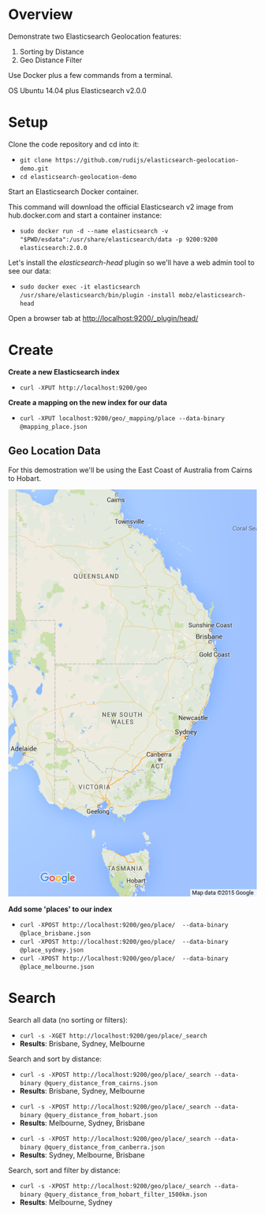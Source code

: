 # Overview

Demonstrate two Elasticsearch Geolocation features:

1. Sorting by Distance
2. Geo Distance Filter

Use Docker plus a few commands from a terminal.

OS Ubuntu 14.04 plus Elasticsearch v2.0.0

# Setup

Clone the code repository and cd into it:

- `git clone https://github.com/rudijs/elasticsearch-geolocation-demo.git`
- `cd elasticsearch-geolocation-demo`

Start an Elasticsearch Docker container.

This command will download the official Elasticsearch v2 image from hub.docker.com and start a container instance:

- `sudo docker run -d --name elasticsearch -v "$PWD/esdata":/usr/share/elasticsearch/data -p 9200:9200 elasticsearch:2.0.0`

Let's install the *elasticsearch-head* plugin so we'll have a web admin tool to see our data:

- `sudo docker exec -it elasticsearch /usr/share/elasticsearch/bin/plugin -install mobz/elasticsearch-head`

Open a browser tab at [http://localhost:9200/_plugin/head/](http://localhost:9200/_plugin/head/)

# Create

**Create a new Elasticsearch index**

- `curl -XPUT http://localhost:9200/geo`

<!-- curl -XDELETE http://localhost:9200/geo -->

**Create a mapping on the new index for our data**

- `curl -XPUT localhost:9200/geo/_mapping/place --data-binary @mapping_place.json`

<!-- curl -XDELETE localhost:9200/geo/_mapping/place -->

## Geo Location Data

For this demostration we'll be using the East Coast of Australia from Cairns to Hobart.

![Australian East Coast](australian_east_coast.png "Australian East Coast")

**Add some 'places' to our index**

- `curl -XPOST http://localhost:9200/geo/place/  --data-binary @place_brisbane.json`
- `curl -XPOST http://localhost:9200/geo/place/  --data-binary @place_sydney.json`
- `curl -XPOST http://localhost:9200/geo/place/  --data-binary @place_melbourne.json`


# Search

Search all data (no sorting or filters):

- `curl -s -XGET http://localhost:9200/geo/place/_search`
- **Results**: Brisbane, Sydney, Melbourne

<!--
curl -s -XGET http://localhost:9200/geo/place/_search | jq '.hits.hits[]._source.place'
curl -s -XGET http://localhost:9200/geo/place/_search?q=melbourne | jq '.hits.hits[]._source.place'
-->

Search and sort by distance:

- `curl -s -XPOST http://localhost:9200/geo/place/_search --data-binary @query_distance_from_cairns.json`
- **Results**: Brisbane, Sydney, Melbourne

<!--
- `curl -s -XPOST http://localhost:9200/geo/place/_search --data-binary @query_distance_from_cairns.json | jq '.hits.hits[]._source.place'`
-->

- `curl -s -XPOST http://localhost:9200/geo/place/_search --data-binary @query_distance_from_hobart.json`
- **Results**: Melbourne, Sydney, Brisbane

<!--
curl -s -XPOST http://localhost:9200/geo/place/_search --data-binary @query_distance_from_hobart.json | jq '.hits.hits[]._source.place'
-->

- `curl -s -XPOST http://localhost:9200/geo/place/_search --data-binary @query_distance_from_canberra.json`
- **Results**: Sydney, Melbourne, Brisbane


<!--
curl -s -XPOST http://localhost:9200/geo/place/_search --data-binary @query_distance_from_canberra.json | jq '.hits.hits[]._source.place'
-->

Search, sort and filter by distance:

- `curl -s -XPOST http://localhost:9200/geo/place/_search --data-binary @query_distance_from_hobart_filter_1500km.json`
- **Results**: Melbourne, Sydney

<!--
curl -s -XPOST http://localhost:9200/geo/place/_search --data-binary @query_distance_from_hobart_filter_1500km.json | jq '.hits.hits[]._source.place`
-->

<!--
Cairns, Queensland, Australia
-16.917506, 145.760665

Hobart, Tasmania, Australia
-42.881856, 147.323999

Canberra, Australian Capital Territory, Australia
-35.282152, 149.125223
-->

